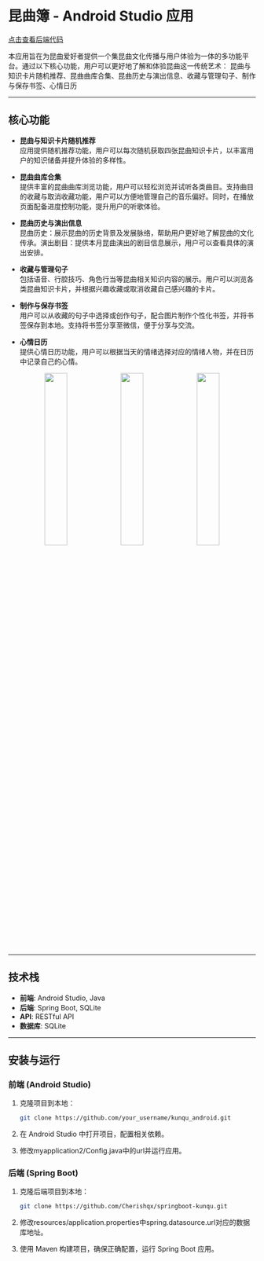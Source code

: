 # 昆曲簿 - Android Studio 应用

[点击查看后端代码](https://github.com/Cherishqx/springboot-kunqu)

本应用旨在为昆曲爱好者提供一个集昆曲文化传播与用户体验为一体的多功能平台。通过以下核心功能，用户可以更好地了解和体验昆曲这一传统艺术：
昆曲与知识卡片随机推荐、昆曲曲库合集、昆曲历史与演出信息、收藏与管理句子、制作与保存书签、心情日历

---

## 核心功能

- **昆曲与知识卡片随机推荐**  
  应用提供随机推荐功能，用户可以每次随机获取四张昆曲知识卡片，以丰富用户的知识储备并提升体验的多样性。

- **昆曲曲库合集**  
  提供丰富的昆曲曲库浏览功能，用户可以轻松浏览并试听各类曲目。支持曲目的收藏与取消收藏功能，用户可以方便地管理自己的音乐偏好。同时，在播放页面配备进度控制功能，提升用户的听歌体验。

- **昆曲历史与演出信息**  
  昆曲历史：展示昆曲的历史背景及发展脉络，帮助用户更好地了解昆曲的文化传承。演出剧目：提供本月昆曲演出的剧目信息展示，用户可以查看具体的演出安排。

- **收藏与管理句子**  
  包括语音、行腔技巧、角色行当等昆曲相关知识内容的展示。用户可以浏览各类昆曲知识卡片，并根据兴趣收藏或取消收藏自己感兴趣的卡片。

- **制作与保存书签**  
  用户可以从收藏的句子中选择或创作句子，配合图片制作个性化书签，并将书签保存到本地。支持将书签分享至微信，便于分享与交流。

- **心情日历**  
  提供心情日历功能，用户可以根据当天的情绪选择对应的情绪人物，并在日历中记录自己的心情。

<p align="center">
  <img src="https://github.com/user-attachments/assets/6f087ae3-d7a8-40ad-8c0e-869d717406fa" width="30%" />
  <img src="https://github.com/user-attachments/assets/512f5403-e478-4dc4-b7fb-2d244781fc93" width="30%" />
  <img src="https://github.com/user-attachments/assets/81e9a8b7-34ed-4a6f-8e1a-8215e654a7ee" width="30%" />
</p>

---

## 技术栈

- **前端**: Android Studio, Java
- **后端**: Spring Boot, SQLite
- **API**: RESTful API
- **数据库**: SQLite

---

## 安装与运行

### 前端 (Android Studio)

1. 克隆项目到本地：
   ```bash
   git clone https://github.com/your_username/kunqu_android.git

2. 在 Android Studio 中打开项目，配置相关依赖。

3. 修改myapplication2/Config.java中的url并运行应用。

### 后端 (Spring Boot)

1. 克隆后端项目到本地：
   ```bash
   git clone https://github.com/Cherishqx/springboot-kunqu.git

2. 修改resources/application.properties中spring.datasource.url对应的数据库地址。

3. 使用 Maven 构建项目，确保正确配置，运行 Spring Boot 应用。
